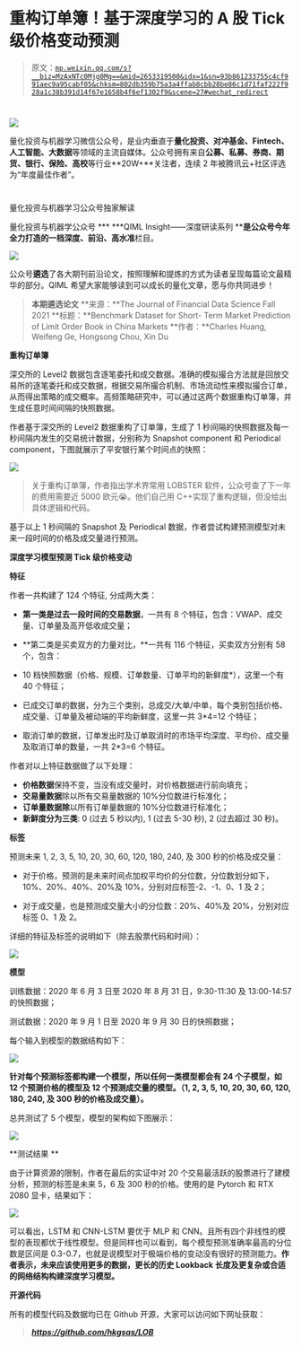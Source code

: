 # 重构订单簿！基于深度学习的 A 股 Tick 级价格变动预测

> 原文：[`mp.weixin.qq.com/s?__biz=MzAxNTc0Mjg0Mg==&mid=2653319500&idx=1&sn=93b861233755c4cf991aec9a95cabf05&chksm=802db359b75a3a4ffab8cbb28be86c1d71faf222f928a1c38b391d14f67e1658b4f6ef1302f9&scene=27#wechat_redirect`](http://mp.weixin.qq.com/s?__biz=MzAxNTc0Mjg0Mg==&mid=2653319500&idx=1&sn=93b861233755c4cf991aec9a95cabf05&chksm=802db359b75a3a4ffab8cbb28be86c1d71faf222f928a1c38b391d14f67e1658b4f6ef1302f9&scene=27#wechat_redirect)

# 

![](img/817c601fc026ccfe2ee840069c1e016b.png)

量化投资与机器学习微信公众号，是业内垂直于**量化投资、对冲基金、Fintech、人工智能、大数据**等领域的主流自媒体。公众号拥有来自**公募、私募、券商、期货、银行、保险、高校**等行业**20W+**关注者，连续 2 年被腾讯云+社区评选为“年度最佳作者”。

# 

量化投资与机器学习公众号独家解读

量化投资与机器学公众号 *** ***QIML Insight——深度研读系列 ******是公众号今年全力打造的一档**深度、前沿、高水准**栏目。

![](img/d8d6c36da4721927152d04a29e928fe9.png)

公众号**遴选**了各大期刊前沿论文，按照理解和提炼的方式为读者呈现每篇论文最精华的部分。QIML 希望大家能够读到可以成长的量化文章，愿与你共同进步！

> **本期遴选论文** **来源：**The Journal of Financial Data Science Fall 2021
> **标题：**Benchmark Dataset for Short- Term Market Prediction of Limit Order Book in China Markets
> **作者：**Charles Huang, Weifeng Ge, Hongsong Chou, Xin Du

**重构订单簿**

深交所的 Level2 数据包含逐笔委托和成交数据。准确的模拟撮合方法就是回放交易所的逐笔委托和成交数据，根据交易所撮合机制、市场流动性来模拟撮合订单，从而得出策略的成交概率。高频策略研究中，可以通过这两个数据重构订单簿，并生成任意时间间隔的快照数据。

作者基于深交所的 Level2 数据重构了订单簿，生成了 1 秒间隔的快照数据及每一秒间隔内发生的交易统计数据，分别称为 Snapshot component 和 Periodical component，下图就展示了平安银行某个时间点的快照：

![](img/ba299a5ef8d15d9f867c2520f5b62d46.png)

> 关于重构订单簿，作者指出学术界常用 LOBSTER 软件，公众号查了下一年的费用需要近 5000 欧元😭。他们自己用 C++实现了重构逻辑，但没给出具体逻辑和代码。

基于以上 1 秒间隔的 Snapshot 及 Periodical 数据，作者尝试构建预测模型对未来一段时间的价格及成交量进行预测。

**深度学习模型预测 Tick 级价格变动**

**特征**

作者一共构建了 124 个特征, 分成两大类：

*   **第一类是过去一段时间的交易数据**，一共有 8 个特征，包含：VWAP、成交量、订单量及高开低收成交量；

*   **第二类是买卖双方的力量对比，**一共有 116 个特征，买卖双方分别有 58 个，包含：

*   10 档快照数据（价格、规模、订单数量、订单平均的新鲜度*），这里一个有 40 个特征；

*   已成交订单的数据，分为三个类别，总成交/大单/中单，每个类别包括价格、成交量、订单量及被动端的平均新鲜度，这里一共 3*4=12 个特征；

*   取消订单的数据，订单发出时及订单取消时的市场平均深度、平均价、成交量及取消订单的数量，一共 2*3=6 个特征。

作者对以上特征数据做了以下处理：

*   **价格数据**保持不变，当没有成交量时，对价格数据进行前向填充；
*   **交易量数据**除以所有交易量数据的 10%分位数进行标准化；
*   **订单量数据除**以所有订单量数据的 10%分位数进行标准化；
*   **新鲜度分为三类**: 0 (过去 5 秒以内), 1 (过去 5-30 秒), 2 (过去超过 30 秒)。

**标签**

预测未来 1, 2, 3, 5, 10, 20, 30, 60, 120, 180, 240, 及 300 秒的价格及成交量：

*   对于价格，预测的是未来时间点加权平均价的分位数，分位数划分如下，10%、20%、40%、20%及 10%，分别对应标签-2、-1、0、1 及 2；

*   对于成交量，也是预测成交量大小的分位数：20%、40%及 20%，分别对应标签 0、1 及 2。

详细的特征及标签的说明如下（除去股票代码和时间）：

![](img/dd85596b84c3c21be6a5ff36bc1a8fd9.png)

**模型**

训练数据：2020 年 6 月 3 日至 2020 年 8 月 31 日，9:30-11:30 及 13:00-14:57 的快照数据；

测试数据：2020 年 9 月 1 日至 2020 年 9 月 30 日的快照数据；

每个输入到模型的数据结构如下：

![](img/2b9acda88a5fa1e6b0123334cdce9bd3.png)

**针对每个预测标签都构建一个模型，所以任何一类模型都会有 24 个子模型，如 12 个预测价格的模型及 12 个预测成交量的模型。（1, 2, 3, 5, 10, 20, 30, 60, 120, 180, 240, 及 300 秒的价格及成交量）。**

总共测试了 5 个模型，模型的架构如下图展示：

![](img/4491eabf26a3389164d4e09e699dd7dd.png)

**测试结果 **

由于计算资源的限制，作者在最后的实证中对 20 个交易最活跃的股票进行了建模分析，预测的标签是未来 5，6 及 300 秒的价格。使用的是 Pytorch 和 RTX 2080 显卡，结果如下：

![](img/2be1b61708e8fafbf86a678ef8a982a4.png)

可以看出，LSTM 和 CNN-LSTM 要优于 MLP 和 CNN。且所有四个非线性的模型的表现都优于线性模型。但是同样也可以看到，每个模型预测准确率最高的分位数是区间是 0.3-0.7，也就是说模型对于极端价格的变动没有很好的预测能力。**作者表示，未来应该使用更多的数据，更长的历史 Lookback 长度及更复杂或合适的网络结构构建深度学习模型。**

**开源代码**

所有的模型代码及数据均已在 Github 开源，大家可以访问如下网址获取：

> ***https://github.com/hkgsas/LOB***